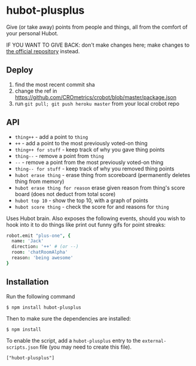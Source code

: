 hubot-plusplus
==============

Give (or take away) points from people and things, all from the comfort of your
personal Hubot.

IF YOU WANT TO GIVE BACK: don't make changes here; make changes to [the official repository](https://github.com/hubot-scripts/hubot-plusplus) instead.


## Deploy

1. find the most recent commit sha
2. change the ref in https://github.com/CROmetrics/crobot/blob/master/package.json
3. run `git pull; git push heroku master` from your local crobot repo

API
---

* `thing++` - add a point to `thing`
* `++` - add a point to the most previously voted-on thing
* `thing++ for stuff` - keep track of why you gave thing points
* `thing--` - remove a point from `thing`
* `--` - remove a point from the most previously voted-on thing
* `thing-- for stuff` - keep track of why you removed thing points
* `hubot erase thing` - erase thing from scoreboard (permanently deletes thing from memory)
* `hubot erase thing for reason` erase given reason from thing's score board (does not deduct from total score)
* `hubot top 10` - show the top 10, with a graph of points
* `hubot score thing` - check the score for and reasons for `thing`

Uses Hubot brain. Also exposes the following events, should you wish to hook
into it to do things like print out funny gifs for point streaks:

```coffeescript
robot.emit "plus-one", {
  name: 'Jack'
  direction: '++' # (or --)
  room: 'chatRoomAlpha'
  reason: 'being awesome'
}
```

## Installation

Run the following command 

    $ npm install hubot-plusplus

Then to make sure the dependencies are installed:

    $ npm install

To enable the script, add a `hubot-plusplus` entry to the `external-scripts.json`
file (you may need to create this file).

    ["hubot-plusplus"]
